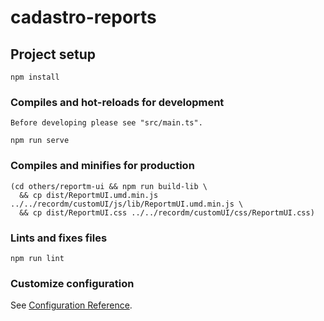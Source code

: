 # cadastro-reports

## Project setup

```
npm install
```

### Compiles and hot-reloads for development

```
Before developing please see "src/main.ts".

npm run serve
```

### Compiles and minifies for production

```
(cd others/reportm-ui && npm run build-lib \
  && cp dist/ReportmUI.umd.min.js ../../recordm/customUI/js/lib/ReportmUI.umd.min.js \
  && cp dist/ReportmUI.css ../../recordm/customUI/css/ReportmUI.css)
```

### Lints and fixes files

```
npm run lint
```

### Customize configuration

See [Configuration Reference](https://cli.vuejs.org/config/).
